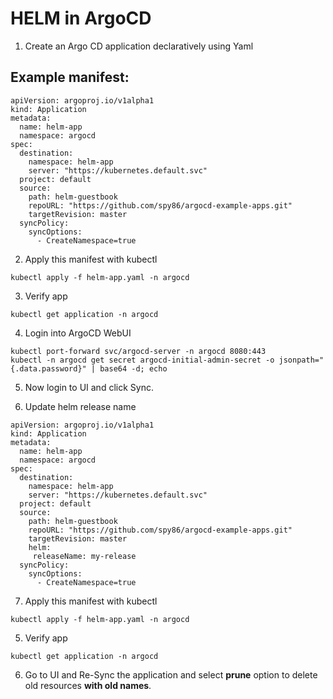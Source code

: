 # HELM in ArgoCD

1. Create an Argo CD application declaratively using Yaml

Example manifest:
---
```
apiVersion: argoproj.io/v1alpha1
kind: Application
metadata: 
  name: helm-app
  namespace: argocd
spec: 
  destination: 
    namespace: helm-app
    server: "https://kubernetes.default.svc"
  project: default
  source: 
    path: helm-guestbook
    repoURL: "https://github.com/spy86/argocd-example-apps.git"
    targetRevision: master
  syncPolicy:
    syncOptions:
      - CreateNamespace=true
```
2. Apply this manifest with kubectl
```
kubectl apply -f helm-app.yaml -n argocd
```
3. Verify app
```
kubectl get application -n argocd
```
4. Login into ArgoCD WebUI
```
kubectl port-forward svc/argocd-server -n argocd 8080:443
kubectl -n argocd get secret argocd-initial-admin-secret -o jsonpath="{.data.password}" | base64 -d; echo
```
5. Now login to UI and click Sync.

6. Update helm release name
```
apiVersion: argoproj.io/v1alpha1
kind: Application
metadata: 
  name: helm-app
  namespace: argocd
spec: 
  destination: 
    namespace: helm-app
    server: "https://kubernetes.default.svc"
  project: default
  source: 
    path: helm-guestbook
    repoURL: "https://github.com/spy86/argocd-example-apps.git"
    targetRevision: master
    helm:
     releaseName: my-release
  syncPolicy:
    syncOptions:
      - CreateNamespace=true
```
7. Apply this manifest with kubectl
```
kubectl apply -f helm-app.yaml -n argocd
```
5. Verify app
```
kubectl get application -n argocd
```
6. Go to UI and Re-Sync the application and select **prune** option to delete old resources **with old names**.
